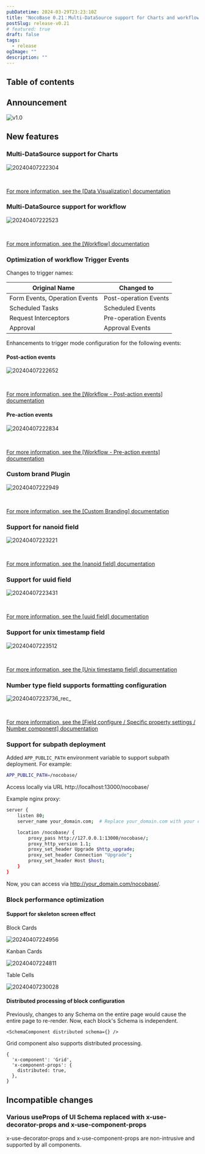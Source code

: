 ```yaml
---
pubDatetime: 2024-03-29T23:23:10Z
title: "NocoBase 0.21：Multi-DataSource support for Charts and workflow"
postSlug: release-v0.21
# featured: true
draft: false
tags:
  - release
ogImage: ""
description: ""
---
```


## Table of contents

## Announcement

![v1.0](https://nocobase-docs.oss-cn-beijing.aliyuncs.com/img_v3_029o_3dd91ba0-bb96-4315-a273-208f06d432fg.png)

## New features

### Multi-DataSource support for Charts

![20240407222304](https://nocobase-docs.oss-cn-beijing.aliyuncs.com/20240407222304.png)

<br />

[For more information, see the [Data Visualization] documentation](https://docs.nocobase.com/handbook/data-visualization)

### Multi-DataSource support for workflow

![20240407222523](https://nocobase-docs.oss-cn-beijing.aliyuncs.com/20240407222523.png)

<br />

[For more information, see the [Workflow] documentation](https://docs.nocobase.com/handbook/workflow)

### Optimization of workflow Trigger Events

Changes to trigger names:

| Original Name      | Changed to   |
| ------------------ | ------------ |
| Form Events, Operation Events | Post-operation Events |
| Scheduled Tasks    | Scheduled Events |
| Request Interceptors | Pre-operation Events |
| Approval           | Approval Events |

Enhancements to trigger mode configuration for the following events:

#### Post-action events

![20240407222652](https://nocobase-docs.oss-cn-beijing.aliyuncs.com/20240407222652.png)

<br />

[For more information, see the [Workflow - Post-action events] documentation](https://docs.nocobase.com/handbook/workflow/plugins/action-trigger)

#### Pre-action events

![20240407222834](https://nocobase-docs.oss-cn-beijing.aliyuncs.com/20240407222834.png)

<br />

[For more information, see the [Workflow - Pre-action events] documentation](https://docs.nocobase.com/handbook/workflow/plugins/request-interceptor)

### Custom brand Plugin

![20240407222949](https://nocobase-docs.oss-cn-beijing.aliyuncs.com/20240407222949.png)

<br />

[For more information, see the [Custom Branding] documentation](https://docs.nocobase.com/handbook/custom-brand)

### Support for nanoid field

![20240407223221](https://nocobase-docs.oss-cn-beijing.aliyuncs.com/20240407223221.png)

<br />

[For more information, see the [nanoid field] documentation](https://docs.nocobase.com/handbook/data-modeling/collection-fields/advanced/nano-id)

### Support for uuid field

![20240407223431](https://nocobase-docs.oss-cn-beijing.aliyuncs.com/20240407223431.png)

<br />

[For more information, see the [uuid field] documentation](https://docs.nocobase.com/handbook/data-modeling/collection-fields/advanced/uuid)

### Support for unix timestamp field

![20240407223512](https://nocobase-docs.oss-cn-beijing.aliyuncs.com/20240407223512.png)

<br />

[For more information, see the [Unix timestamp field] documentation](https://docs.nocobase.com/handbook/data-modeling/collection-fields/datetime/unix-timestamp)

### Number type field supports formatting configuration

![20240407223736_rec_](https://nocobase-docs.oss-cn-beijing.aliyuncs.com/20240407223736_rec_.gif)

<br />

[For more information, see the [Field configure / Specific property settings / Number component] documentation](https://docs.nocobase.com/handbook/ui/fields/field-settings/number-format)

### Support for subpath deployment

Added `APP_PUBLIC_PATH` environment variable to support subpath deployment. For example:

```bash
APP_PUBLIC_PATH=/nocobase/
```

Access locally via URL http://localhost:13000/nocobase/

Example nginx proxy:

```bash
server {
    listen 80;
    server_name your_domain.com;  # Replace your_domain.com with your domain

    location /nocobase/ {
        proxy_pass http://127.0.0.1:13000/nocobase/;
        proxy_http_version 1.1;
        proxy_set_header Upgrade $http_upgrade;
        proxy_set_header Connection "Upgrade";
        proxy_set_header Host $host;
    }
}
```

Now, you can access via http://your_domain.com/nocobase/.

### Block performance optimization

#### Support for skeleton screen effect

Block Cards

![20240407224956](https://nocobase-docs.oss-cn-beijing.aliyuncs.com/20240407224956.png)

Kanban Cards

![20240407224811](https://nocobase-docs.oss-cn-beijing.aliyuncs.com/20240407224811.png)

Table Cells

![20240407230028](https://nocobase-docs.oss-cn-beijing.aliyuncs.com/20240407230028.png)

#### Distributed processing of block configuration

Previously, changes to any Schema on the entire page would cause the entire page to re-render. Now, each block's Schema is independent.

```tsx | pure
<SchemaComponent distributed schema={} />
```

Grid component also supports distributed processing.

```tsx | pure
{
  'x-component': 'Grid',
  'x-component-props': {
    distributed: true,
  },
}
```

## Incompatible changes

### Various useProps of UI Schema replaced with x-use-decorator-props and x-use-component-props

x-use-decorator-props and x-use-component-props are non-intrusive and supported by all components.